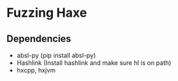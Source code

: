 # Fuzzing Haxe


## Dependencies

- absl-py (pip install absl-py)
- Hashlink (Install hashlink and make sure hl is on path)
- hxcpp, hxjvm

